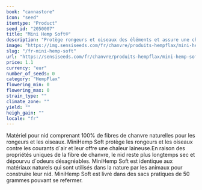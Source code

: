 ```yaml
---
book: "cannastore"
icon: "seed"
itemtype: "Product"
seed_id: "2050007"
title: "Mini Hemp Soft®"
description: "Protège rongeurs et oiseaux des éléments et assure une chaleur laineuse. 100% fibre de chanvre naturel pur. Absorbe les odeurs rapidement. Achetez ici."
image: "https://img.sensiseeds.com/fr/chanvre/produits-hempflax/mini-hemp-soft-image.png"
slug: "/fr-mini-hemp-soft"
url: "https://sensiseeds.com/fr/chanvre/produits-hempflax/mini-hemp-soft?a_aid=cannastore"
price: 1.1
currency: "eur"
number_of_seeds: 0
category: "HempFlax"
flowering_min: 0
flowering_max: 0
strain_type: ""
climate_zone: ""
yield: ""
heigh_gain: ""
locale: "fr"
---
```

Matériel pour nid comprenant 100% de fibres de chanvre naturelles pour les rongeurs et les oiseaux. MiniHemp Soft protège les rongeurs et les oiseaux contre les courants d´air et leur offre une chaleur laineuse.En raison des propriétés uniques de la fibre de chanvre, le nid reste plus longtemps sec et dépourvu d´odeurs désagréables. MiniHemp Soft est identique aux matériaux naturels qui sont utilisés dans la nature par les animaux pour construire leur nid. MiniHemp Soft est livré dans des sacs pratiques de 50 grammes pouvant se refermer.
